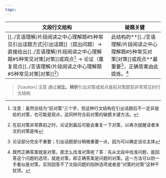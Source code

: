 ```yaml
---
tags:
---
```


| 文段行文结构                                                                                            | 破题关键                                            |
| ------------------------------------------------------------------------------------------------- | ----------------------------------------------- |
| [[../言语理解/片段阅读之中心理解题#5种常见引出话题方式\|引出话题]]（提出问题）→ 直接给出[[../言语理解/片段阅读之中心理解题#5种常见对策\|对策]]或观点[^3] → 论证（重复观点[[../言语理解/片段阅读之中心理解题#5种常见对策\|对策]][^1]） | 此结构的**[[../言语理解/片段阅读之中心理解题#5种常见对策\|对策]]或观点**最重要[^2]，正确答案由此提炼。[^4] |

>[!caution] 注意
>通过**对比、转折**引出对策或观点是前对策题型非常常见的行文结构

[^1]: 在前对策非常靠前之时，论证到最后可能会重复一下对策，以再次提醒读者本文的对策是啥
[^2]: 论证部分完全不重要；引出话题部分稍微重要一点，因为可以确定谈论主体
[^3]: 注意：虽然总结为“前对策”三个字，但这种行文结构在引出话题后不一定非是给的对策，也可能是观点，这同样符合前对策的破题关键方法。
[^4]: 既然正确答案就是对策，那怎么找准对策呢？答：先从文段中找准问题，能回答这个问题的选项，就是对策，即正确答案是问题的对策。这一方法可以防一手看似是对策，实则回答不了文段问题的陷阱选项或者是“对策的对策”这种干扰项。